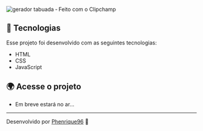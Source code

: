 ![gerador tabuada ‐ Feito com o Clipchamp](https://github.com/Phenrique96/gerador-tabuadas/assets/99408681/50825f7a-79f5-4982-8bbc-41943d90ca3e)

## 🚀 Tecnologias

Esse projeto foi desenvolvido com as seguintes tecnologias:

- HTML 
- CSS
- JavaScript

## 🌍 Acesse o projeto

- Em breve estará no ar...

<hr>


Desenvolvido por [Phenrique96](https://github.com/Phenrique96) 🚀

